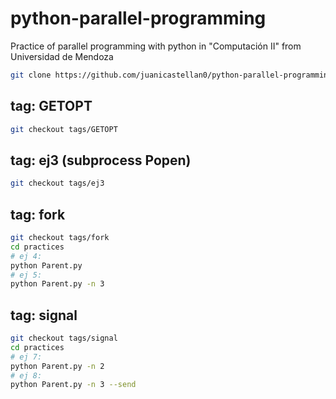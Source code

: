 # python-parallel-programming
Practice of parallel programming with python in "Computación II" from Universidad de Mendoza

```bash
git clone https://github.com/juanicastellan0/python-parallel-programming.git
```

## tag: GETOPT

```bash
git checkout tags/GETOPT
```

## tag: ej3 (subprocess Popen)

```bash
git checkout tags/ej3
```

## tag: fork

```bash
git checkout tags/fork
cd practices
# ej 4:
python Parent.py
# ej 5:
python Parent.py -n 3
```

## tag: signal

```bash
git checkout tags/signal
cd practices
# ej 7:
python Parent.py -n 2
# ej 8:
python Parent.py -n 3 --send

